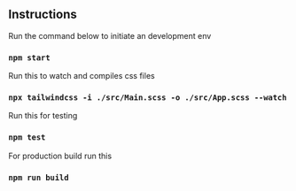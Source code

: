 ## Instructions

Run the command below to initiate an development env

### `npm start`

Run this to watch and compiles css files

### `npx tailwindcss -i ./src/Main.scss -o ./src/App.scss --watch`

Run this for testing

### `npm test`

For production build run this

### `npm run build`
